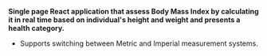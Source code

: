 <b> Single page React application that assess Body Mass Index by calculating it in real time based on individual's height and weight and presents a health category. </b>
- Supports switching between Metric and Imperial measurement systems.

